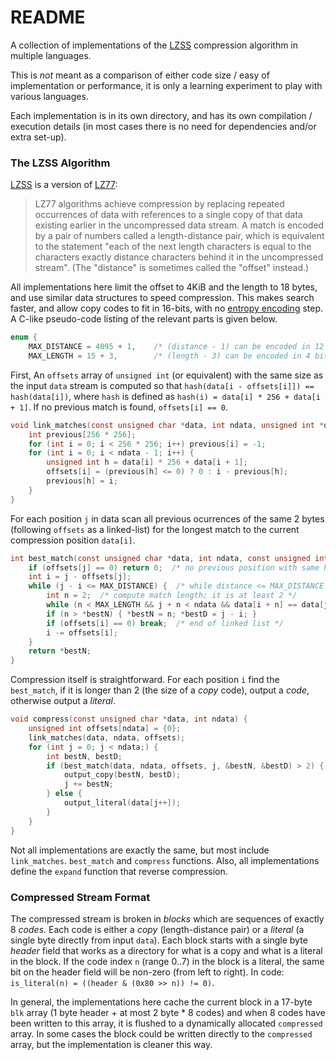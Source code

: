 # README #

A collection of implementations of the [LZSS][1] compression algorithm in multiple languages.

This is *not* meant as a comparison of either code size / easy of implementation or performance, it is only a learning experiment to play with various languages.

Each implementation is in its own directory, and has its own compilation / execution details (in most cases there is no need for dependencies and/or extra set-up).

### The LZSS Algorithm ###

[LZSS][1] is a version of [LZ77][2]:

>LZ77 algorithms achieve compression by replacing repeated occurrences of data with references to a single copy of that data existing earlier in the uncompressed data stream. A match is encoded by a pair of numbers called a length-distance pair, which is equivalent to the statement "each of the next length characters is equal to the characters exactly distance characters behind it in the uncompressed stream". (The "distance" is sometimes called the "offset" instead.)

All implementations here limit the offset to 4KiB and the length to 18 bytes, and use similar data structures to speed compression.  This makes search faster, and allow copy codes to fit in 16-bits, with no [entropy encoding][3] step.  A C-like pseudo-code listing of the relevant parts is given below.

```c
enum {
	MAX_DISTANCE = 4095 + 1,	/* (distance - 1) can be encoded in 12 bits */
	MAX_LENGTH = 15 + 3,		/* (length - 3) can be encoded in 4 bits */
```

First, An `offsets` array of `unsigned int` (or equivalent) with the same size as the input `data` stream is computed so that `hash(data[i - offsets[i]]) == hash(data[i])`, where `hash` is defined as `hash(i) = data[i] * 256 + data[i + 1]`.  If no previous match is found, `offsets[i] == 0`.

```c
void link_matches(const unsigned char *data, int ndata, unsigned int *offsets) {
	int previous[256 * 256];
	for (int i = 0; i < 256 * 256; i++) previous[i] = -1;
	for (int i = 0; i < ndata - 1; i++) {
		unsigned int h = data[i] * 256 + data[i + 1];
		offsets[i] = (previous[h] <= 0) ? 0 : i - previous[h];
		previous[h] = i;
	}
}
```

For each position `j` in data scan all previous ocurrences of the same 2 bytes (following `offsets` as a linked-list) for the longest match to the current compression position `data[i]`.

```c
int best_match(const unsigned char *data, int ndata, const unsigned int *offsets, int j, int *bestN, int *bestD) {
	if (offsets[j] == 0) return 0;	/* no previous position with same hash */
	int i = j - offsets[j];
	while (j - i <= MAX_DISTANCE) {  /* while distance <= MAX_DISTANCE */
		int n = 2;  /* compute match length; it is at least 2 */
		while (n < MAX_LENGTH && j + n < ndata && data[i + n] == data[j + n]) n++;
		if (n > *bestN) { *bestN = n; *bestD = j - i; }
		if (offsets[i] == 0) break;  /* end of linked list */
		i -= offsets[i];
	}
	return *bestN;
}
```

Compression itself is straightforward.  For each position `i` find the `best_match`, if it is longer than 2 (the size of a *copy* code), output a *code*, otherwise output a *literal*.

```c
void compress(const unsigned char *data, int ndata) {
	unsigned int offsets[ndata] = {0};
	link_matches(data, ndata, offsets);
	for (int j = 0; j < ndata;) {
		int bestN, bestD;
		if (best_match(data, ndata, offsets, j, &bestN, &bestD) > 2) {
			output_copy(bestN, bestD);
			j += bestN;
		} else {
			output_literal(data[j++]);
		}
	}
}
```

Not all implementations are exactly the same, but most include `link_matches`. `best_match` and `compress` functions.  Also, all implementations define the `expand` function that reverse compression.

### Compressed Stream Format ###

The compressed stream is broken in *blocks* which are sequences of exactly 8 *codes*.  Each code is either a *copy* (length-distance pair) or a *literal* (a single byte directly from input `data`).  Each block starts with a single byte *header* field that works as a directory for what is a copy and what is a literal in the block.  If the code index `n` (range 0..7) in the block is a literal, the same bit on the header field will be non-zero (from left to right).  In code: `is_literal(n) = ((header & (0x80 >> n)) != 0)`.

In general, the implementations here cache the current block in a 17-byte `blk` array (1 byte header + at most 2 byte * 8 codes) and when 8 codes have been written to this array, it is flushed to a dynamically allocated `compressed` array.  In some cases the block could be written directly to the `compressed` array, but the implementation is cleaner this way.


[1]: https://en.wikipedia.org/wiki/Lempel%E2%80%93Ziv%E2%80%93Storer%E2%80%93Szymanski
[2]: https://en.wikipedia.org/wiki/LZ77_and_LZ78#LZ77
[3]: https://en.wikipedia.org/wiki/Entropy_encoding
